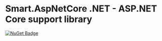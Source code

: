 # Smart.AspNetCore .NET - ASP.NET Core support library

[![NuGet Badge](https://buildstats.info/nuget/Usa.Smart.AspNetCore)](https://www.nuget.org/packages/Usa.Smart.AspNetCore/)
